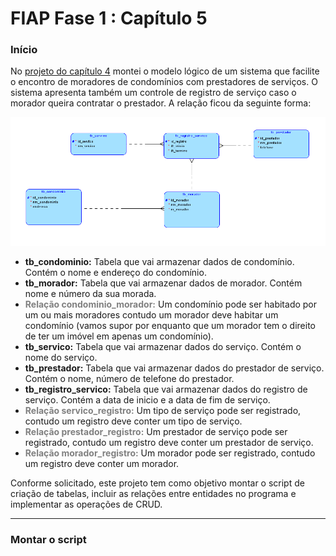 <h1>FIAP Fase 1 : Capítulo 5 </h1>

<h3>Início</h3>

No <a href="https://github.com/Amorim-cyber/fiap2_fase1_cap4">projeto do capítulo 4</a> montei o modelo lógico de um sistema que facilite o encontro de moradores de condomínios com prestadores de serviços. O sistema apresenta também um controle de registro de serviço caso o morador queira contratar o prestador.  A relação ficou da seguinte forma: 

<img src="assets/tabelas.PNG">

* <b>tb_condominio:</b> Tabela que vai armazenar dados de condomínio. Contém o nome e endereço do condomínio.
* <b>tb_morador:</b> Tabela que vai armazenar dados de morador. Contém nome e número da sua morada. 
* <b style="color:grey">Relação condominio_morador:</b> Um condomínio pode ser habitado por um ou mais moradores contudo um morador deve habitar um condomínio (vamos supor por enquanto que um morador tem o direito de ter um imóvel em apenas um condomínio).
* <b>tb_servico:</b> Tabela que vai armazenar dados do serviço. Contém o nome do serviço.
* <b>tb_prestador:</b> Tabela que vai armazenar dados do prestador de serviço. Contém o nome, número de telefone do prestador.
* <b>tb_registro_servico:</b> Tabela que vai armazenar dados do registro de serviço. Contém a data de inicio e a data de fim de serviço.
* <b style="color:grey">Relação servico_registro:</b> Um tipo de serviço pode ser registrado, contudo um registro deve conter um tipo de serviço.
* <b style="color:grey">Relação prestador_registro:</b> Um prestador de serviço pode ser registrado, contudo um registro deve conter um prestador de serviço.
* <b style="color:grey">Relação morador_registro:</b> Um morador pode ser registrado, contudo um registro deve conter um morador.

Conforme solicitado, este projeto tem como objetivo montar o script de criação de tabelas, incluir as relações entre entidades no programa e implementar as operações de CRUD.

<HR> 

<h3>Montar o script</h3>